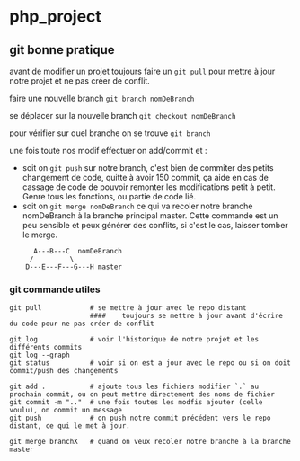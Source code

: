 # php_project

## git bonne pratique

avant de modifier un projet toujours faire un `git pull` pour mettre à jour notre projet et ne pas créer de conflit.

faire une nouvelle branch `git branch nomDeBranch` 

se déplacer sur la nouvelle branch `git checkout nomDeBranch`

pour vérifier sur quel branche on se trouve `git branch`

une fois toute nos modif effectuer on add/commit et :
 - soit on `git push` sur notre branch, c'est bien de commiter des petits changement de code, quitte à avoir 150 commit, ça aide en cas de cassage de code de pouvoir remonter les modifications petit à petit. Genre tous les fonctions, ou partie de code lié.
 - soit on `git merge nomDeBranch` ce qui va recoler notre branche nomDeBranch à la branche principal master. Cette commande est un peu sensible et peux générer des conflits, si c'est le cas, laisser tomber le merge. 

```
	  A---B---C  nomDeBranch
	 /         \
    D---E---F---G---H master
```

### git commande utiles

```
git pull            # se mettre à jour avec le repo distant
                    ####    toujours se mettre à jour avant d'écrire du code pour ne pas créer de conflit

git log             # voir l'historique de notre projet et les différents commits
git log --graph
git status          # voir si on est a jour avec le repo ou si on doit commit/push des changements

git add .           # ajoute tous les fichiers modifier `.` au prochain commit, ou on peut mettre directement des noms de fichier
git commit -m ".."  # une fois toutes les modfis ajouter (celle voulu), on commit un message 
git push            # on push notre commit précédent vers le repo distant, ce qui le met à jour.

git merge branchX   # quand on veux recoler notre branche à la branche master 
```


